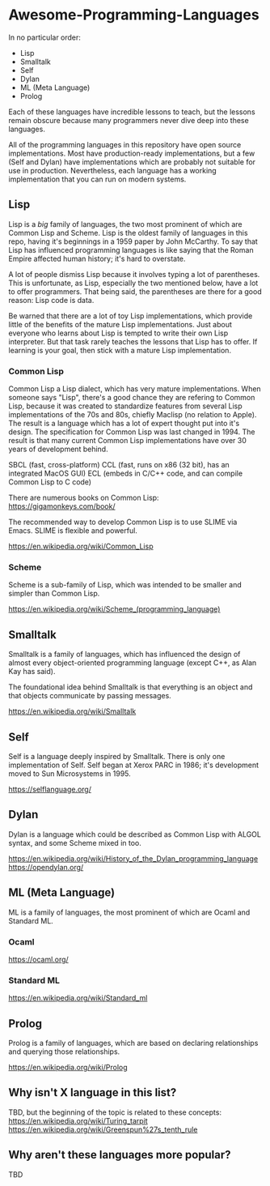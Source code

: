 # Awesome-Programming-Languages

In no particular order:
* Lisp
* Smalltalk
* Self
* Dylan
* ML (Meta Language)
* Prolog

Each of these languages have incredible lessons to teach, but the lessons remain obscure because many programmers never dive deep into these languages.

All of the programming languages in this repository have open source implementations. Most have production-ready implementations, but a few (Self and Dylan) have implementations which are probably not suitable for use in production. Nevertheless, each language has a working implementation that you can run on modern systems.

## Lisp

Lisp is a *big* family of languages, the two most prominent of which are Common Lisp and Scheme. Lisp is the oldest family of languages in this repo, having it's beginnings in a 1959 paper by John McCarthy. To say that Lisp has influenced programming languages is like saying that the Roman Empire affected human history; it's hard to overstate.

A lot of people dismiss Lisp because it involves typing a lot of parentheses. This is unfortunate, as Lisp, especially the two mentioned below, have a lot to offer programmers. That being said, the parentheses are there for a good reason: Lisp code is data.

Be warned that there are a lot of toy Lisp implementations, which provide little of the benefits of the mature Lisp implementations. Just about everyone who learns about Lisp is tempted to write their own Lisp interpreter. But that task rarely teaches the lessons that Lisp has to offer. If learning is your goal, then stick with a mature Lisp implementation.

### Common Lisp

Common Lisp a Lisp dialect, which has very mature implementations. When someone says "Lisp", there's a good chance they are refering to Common Lisp, because it was created to standardize features from several Lisp implementations of the 70s and 80s, chiefly Maclisp (no relation to Apple). The result is a language which has a lot of expert thought put into it's design. The specification for Common Lisp was last changed in 1994. The result is that many current Common Lisp implementations have over 30 years of development behind.

SBCL (fast, cross-platform)
CCL (fast, runs on x86 (32 bit), has an integrated MacOS GUI)
ECL (embeds in C/C++ code, and can compile Common Lisp to C code)

There are numerous books on Common Lisp:
https://gigamonkeys.com/book/

The recommended way to develop Common Lisp is to use SLIME via Emacs. SLIME is flexible and powerful.

https://en.wikipedia.org/wiki/Common_Lisp

### Scheme

Scheme is a sub-family of Lisp, which was intended to be smaller and simpler than Common Lisp.

https://en.wikipedia.org/wiki/Scheme_(programming_language)

## Smalltalk

Smalltalk is a family of languages, which has influenced the design of almost every object-oriented programming language (except C++, as Alan Kay has said).

The foundational idea behind Smalltalk is that everything is an object and that objects communicate by passing messages.

https://en.wikipedia.org/wiki/Smalltalk

## Self

Self is a language deeply inspired by Smalltalk. There is only one implementation of Self.
Self began at Xerox PARC in 1986; it's development moved to Sun Microsystems in 1995.

https://selflanguage.org/

## Dylan

Dylan is a language which could be described as Common Lisp with ALGOL syntax, and some Scheme mixed in too.

https://en.wikipedia.org/wiki/History_of_the_Dylan_programming_language
https://opendylan.org/

## ML (Meta Language)

ML is a family of languages, the most prominent of which are Ocaml and Standard ML.

### Ocaml

https://ocaml.org/

### Standard ML

https://en.wikipedia.org/wiki/Standard_ml

## Prolog

Prolog is a family of languages, which are based on declaring relationships and querying those relationships.

https://en.wikipedia.org/wiki/Prolog

## Why isn't X language in this list?

TBD, but the beginning of the topic is related to these concepts:
https://en.wikipedia.org/wiki/Turing_tarpit
https://en.wikipedia.org/wiki/Greenspun%27s_tenth_rule

## Why aren't these languages more popular?

TBD
